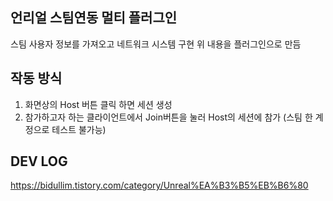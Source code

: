 언리얼 스팀연동 멀티 플러그인
---------
스팀 사용자 정보를 가져오고 네트워크 시스템 구현 위 내용을 플러그인으로 만듬

작동 방식
---------
1. 화면상의 Host 버튼 클릭 하면 세션 생성
2. 참가하고자 하는 클라이언트에서 Join버튼을 눌러 Host의 세션에 참가
   (스팀 한 계정으로 테스트 불가능)



DEV LOG
---------
https://bidullim.tistory.com/category/Unreal%EA%B3%B5%EB%B6%80
